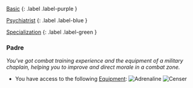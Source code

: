 
[Basic](Game/Progress#Basic)
{: .label .label-purple }

[Psychiatrist](Game/Psychiatrist)
{: .label .label-blue }

[Specialization](Game/Progress#Specialization)
{: .label .label-green }
### Padre
*You've got combat training experience and the equipment of a military chaplain, helping you to improve and direct morale in a combat zone.*
* You have access to the following [Equipment](Core/Equipment):
![Adrenaline](Game/Blocks/Adrenaline)
![Censer](Game/Blocks/Censer)